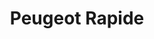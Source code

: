 ---
title: "Peugeot Rapide"
url: /ciudad-autonoma-de-buenos-aires/peugeot-rapide/
shop: Autohaus
---